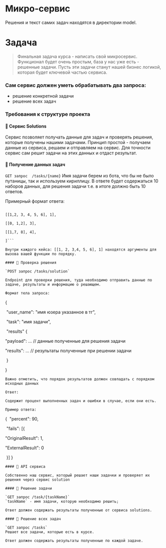 # Микро-сервис
Решения и текст самих задач находятся в директории model.
# Задача 
> Финальная задача курса - написать свой микросервис. Функционал будет очень простым, база у нас уже есть - решенные задачи. 
> Пусть эти задачи станут нашей бизнес логикой, которая будет ключевой частью сервиса.

### Сам сервис должен уметь обрабатывать два запроса:
- решение конкретной задачи
- решение всех задач

### Требования к структуре проекта

#### 📝 Сервис Solutions

Сервис позволяет получать данные для задач и проверять решения, которые получены нашими задачами.
Принцип простой - получаем данные из сервиса, решаем и отправляем на сервис. Для точности сервис сам решит задачи на этих данных и отдаст результат.

#### 🔧 Получение данных задач

`GET запрос  /tasks/{name}`
Имя задачи берем из бота, что бы не было путаницы, так и используем кириллицу.
В ответе будет содержаться 10 наборов данных, для решения задачи т.е. в итоге должно быть 10 ответов.

Примерный формат ответа:

```[

[[1,2, 3, 4, 5, 6], 1],

[[0, 1,2], 3],

[[1,7, 8], 4],

]```

Внутри каждого кейса: [[1, 2, 3,4, 5, 6], 1] находятся аргументы для вызова вашей функции по порядку.

#### 🔧 Проверка решения

`POST запрос /tasks/solution`

Endpoint для проверки решения, туда необходимо отправить данные по задаче, результаты и информацию о решающем.

Формат тела запроса:
```
{

 "user_name": "имя юзера указанное в тг",

 "task": "имя задачи",

 "results" {

  "payload": ... // данные полученные для решения задачи

  "results": ... // результаты полученные при решении задачи

 }

}
```
Важно отметить, что порядок результатов должен совпадать с порядком исходных данных

Ответ:

Содержит процент выполненных задач и ошибки в случае, если они есть.

Пример ответа:
```
{
 "percent": 90,

 "fails": [{

  "OriginalResult": 1,

  "ExternalResult": 0
  
 }]
}
```
#### 📃 API сервиса

Собственно наш сервис, который решает наши задачки и проверяет их решения через сервис solution

#### 🔧 Решение задачи

`GET запрос /task/{taskName}`
`taskName` - имя задачи, которую необходимо решить;

Ответ должен содержать результаты полученные от сервиса solutions.

#### 🔧 Решение всех задач

`GET запрос /tasks`
Решает все задачи, которые есть в курсе.

Ответ должен содержать результаты полученные по каждой задаче.